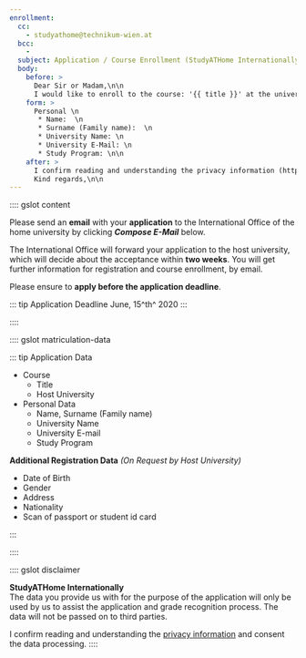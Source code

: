 ```yaml
---
enrollment:
  cc:
    - studyathome@technikum-wien.at
  bcc:
    - 
  subject: Application / Course Enrollment (StudyATHome Internationally)
  body:
    before: >
      Dear Sir or Madam,\n\n
      I would like to enroll to the course: '{{ title }}' at the university {{ university.name }}.\n\n
    form: >
      Personal \n
       * Name:  \n
       * Surname (Family name):  \n
       * University Name: \n
       * University E-Mail: \n
       * Study Program: \n\n
    after: >
      I confirm reading and understanding the privacy information (https://hub.studyathome.technikum-wien.at/studyathome/privacy.html) and consent the data processing.\n\n
      Kind regards,\n\n
---
```


:::: gslot content

Please send an **email** with your **application** to the International Office of the home university by clicking _**Compose E-Mail**_ below.

The International Office will forward your application to the host university, which will decide about the acceptance within **two weeks**. You will get further information for registration and course enrollment, by email.

Please ensure to **apply before the application deadline**.

::: tip Application Deadline
June, 15^th^ 2020
:::

::::

:::: gslot matriculation-data

::: tip Application Data

* Course
  * Title
  * Host University
* Personal Data
  * Name, Surname (Family name)
  * University Name
  * University E-mail
  * Study Program

**Additional Registration Data**
_(On Request by Host University)_

* Date of Birth
* Gender
* Address
* Nationality
* Scan of passport or student id card
  
:::

::::

:::: gslot disclaimer

**StudyATHome Internationally**  
The data you provide us with for the purpose of the application will only be used by us to assist the application and grade recognition process. The data will not be passed on to third parties.

I confirm reading and understanding the [privacy information](https://hub.studyathome.technikum-wien.at/studyathome/privacy.html) and consent the data processing.
::::

<!-- more -->